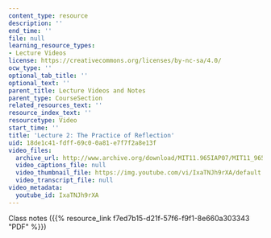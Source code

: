 ```yaml
---
content_type: resource
description: ''
end_time: ''
file: null
learning_resource_types:
- Lecture Videos
license: https://creativecommons.org/licenses/by-nc-sa/4.0/
ocw_type: ''
optional_tab_title: ''
optional_text: ''
parent_title: Lecture Videos and Notes
parent_type: CourseSection
related_resources_text: ''
resource_index_text: ''
resourcetype: Video
start_time: ''
title: 'Lecture 2: The Practice of Reflection'
uid: 18de1c41-fdff-69c0-0a81-e7f7f2a8e13f
video_files:
  archive_url: http://www.archive.org/download/MIT11.965IAP07/MIT11_965IAP07lec02_220k.mp4
  video_captions_file: null
  video_thumbnail_file: https://img.youtube.com/vi/IxaTNJh9rXA/default.jpg
  video_transcript_file: null
video_metadata:
  youtube_id: IxaTNJh9rXA
---
```


Class notes ({{% resource_link f7ed7b15-d21f-57f6-f9f1-8e660a303343 "PDF" %}})

